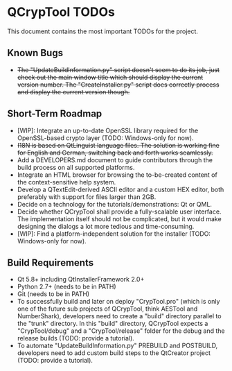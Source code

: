 # QCrypTool TODOs

This document contains the most important TODOs for the project.

## Known Bugs

- ~~The "UpdateBuildInformation.py" script doesn't seem to do its job, just check out the main window title which should display the current version number. The "CreateInstaller.py" script does correctly process and display the current version though.~~

## Short-Term Roadmap

- [WIP]: Integrate an up-to-date OpenSSL library required for the OpenSSL-based crypto layer (TODO: Windows-only for now).
- ~~I18N is based on QtLinguist language files. The solution is working fine for English and German, switching back and forth works seamlessly.~~
- Add a DEVELOPERS.md document to guide contributors through the build process on all supported platforms.
- Integrate an HTML browser for browsing the to-be-created content of the context-sensitive help system.
- Develop a QTextEdit-derived ASCII editor and a custom HEX editor, both preferably with support for files larger than 2GB.
- Decide on a technology for the tutorials/demonstrations: Qt or QML.
- Decide whether QCrypTool shall provide a fully-scalable user interface. The implementation itself should not be complicated, but it would make designing the dialogs a lot more tedious and time-consuming.
- [WIP]: Find a platform-independent solution for the installer (TODO: Windows-only for now).

## Build Requirements

- Qt 5.8+ including QtInstallerFramework 2.0+
- Python 2.7+ (needs to be in PATH)
- Git (needs to be in PATH)
- To successfully build and later on deploy "CrypTool.pro" (which is only one of the future sub projects of QCrypTool, think AESTool and NumberShark), developers need to create a "build" directory parallel to the "trunk" directory. In this "build" directory, QCrypTool expects a "CrypTool/debug" and a "CrypTool/release" folder for the debug and the release builds (TODO: provide a tutorial).
- To automate "UpdateBuildInformation.py" PREBUILD and POSTBUILD, developers need to add custom build steps to the QtCreator project (TODO: provide a tutorial).
